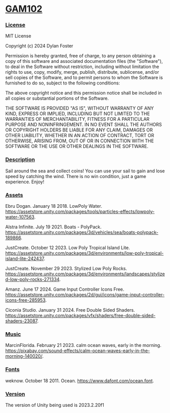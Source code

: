 # <ins> GAM102 # 

### <ins> License  ###

MIT License

Copyright (c) 2024 Dylan Foster

Permission is hereby granted, free of charge, to any person obtaining a copy
of this software and associated documentation files (the "Software"), to deal
in the Software without restriction, including without limitation the rights
to use, copy, modify, merge, publish, distribute, sublicense, and/or sell
copies of the Software, and to permit persons to whom the Software is
furnished to do so, subject to the following conditions:

The above copyright notice and this permission notice shall be included in all
copies or substantial portions of the Software.

THE SOFTWARE IS PROVIDED "AS IS", WITHOUT WARRANTY OF ANY KIND, EXPRESS OR
IMPLIED, INCLUDING BUT NOT LIMITED TO THE WARRANTIES OF MERCHANTABILITY,
FITNESS FOR A PARTICULAR PURPOSE AND NONINFRINGEMENT. IN NO EVENT SHALL THE
AUTHORS OR COPYRIGHT HOLDERS BE LIABLE FOR ANY CLAIM, DAMAGES OR OTHER
LIABILITY, WHETHER IN AN ACTION OF CONTRACT, TORT OR OTHERWISE, ARISING FROM,
OUT OF OR IN CONNECTION WITH THE SOFTWARE OR THE USE OR OTHER DEALINGS IN THE
SOFTWARE.
### <ins> Description ###
Sail around the sea and collect coins! You can use your sail to gain and lose speed by catching the wind. There is no win condition, just a game experience. Enjoy!

### <ins> Assets  ###
Ebru Dogan. January 18 2018. LowPoly Water. https://assetstore.unity.com/packages/tools/particles-effects/lowpoly-water-107563.

Alstra Infinite. July 19 2021. Boats - PolyPack. https://assetstore.unity.com/packages/3d/vehicles/sea/boats-polypack-189866.

JustCreate. October 12 2023. Low Poly Tropical Island Lite. https://assetstore.unity.com/packages/3d/environments/low-poly-tropical-island-lite-242437.

JustCreate. November 29 2023. Stylized Low Poly Rocks. https://assetstore.unity.com/packages/3d/environments/landscapes/stylized-low-poly-rocks-271334.

Amanz. June 17 2024. Game Input Controller Icons Free. https://assetstore.unity.com/packages/2d/gui/icons/game-input-controller-icons-free-285953.

Ciconia Studio. January 31 2024. Free Double Sided Shaders. https://assetstore.unity.com/packages/vfx/shaders/free-double-sided-shaders-23087. 

### <ins> Music ###
MarcinFlorida. February 21 2023. calm ocean waves, early in the morning. https://pixabay.com/sound-effects/calm-ocean-waves-early-in-the-morning-140020/.

### <ins> Fonts ###
weknow. October 18 2011. Ocean. https://www.dafont.com/ocean.font.
### <ins> Version ###
The version of Unity being used is 2023.2.20f1

